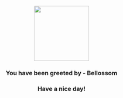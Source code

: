 <p align="center">
            <img src="https://raw.githubusercontent.com/PokeAPI/sprites/master/sprites/pokemon/182.png" width="150" height="150">
          </p>
          <h3 align="center">You have been greeted by - <b>Bellossom</b></h3>
          <h3 align="center">Have a nice day!</h3>
        